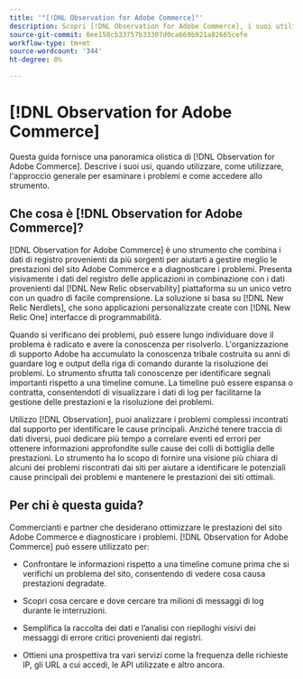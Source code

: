 ```yaml
---
title: '"[!DNL Observation for Adobe Commerce]"'
description: Scopri [!DNL Observation for Adobe Commerce], i suoi utilizzi, quando utilizzare e come ottenere l’accesso.
source-git-commit: 0ee158cb33757b33307d0ca669b921a82665cefe
workflow-type: tm+mt
source-wordcount: '344'
ht-degree: 0%

---
```


# [!DNL Observation for Adobe Commerce]

Questa guida fornisce una panoramica olistica di [!DNL Observation for Adobe Commerce]. Descrive i suoi usi, quando utilizzare, come utilizzare, l&#39;approccio generale per esaminare i problemi e come accedere allo strumento.

## Che cosa è [!DNL Observation for Adobe Commerce]?

[!DNL Observation for Adobe Commerce] è uno strumento che combina i dati di registro provenienti da più sorgenti per aiutarti a gestire meglio le prestazioni del sito Adobe Commerce e a diagnosticare i problemi. Presenta visivamente i dati del registro delle applicazioni in combinazione con i dati provenienti dal [!DNL New Relic observability] piattaforma su un unico vetro con un quadro di facile comprensione. La soluzione si basa su [!DNL New Relic Nerdlets], che sono applicazioni personalizzate create con [!DNL New Relic One] interfacce di programmabilità.

Quando si verificano dei problemi, può essere lungo individuare dove il problema è radicato e avere la conoscenza per risolverlo. L&#39;organizzazione di supporto Adobe ha accumulato la conoscenza tribale costruita su anni di guardare log e output della riga di comando durante la risoluzione dei problemi. Lo strumento sfrutta tali conoscenze per identificare segnali importanti rispetto a una timeline comune. La timeline può essere espansa o contratta, consentendoti di visualizzare i dati di log per facilitarne la gestione delle prestazioni e la risoluzione dei problemi.

Utilizzo [!DNL Observation], puoi analizzare i problemi complessi incontrati dal supporto per identificare le cause principali. Anziché tenere traccia di dati diversi, puoi dedicare più tempo a correlare eventi ed errori per ottenere informazioni approfondite sulle cause dei colli di bottiglia delle prestazioni. Lo strumento ha lo scopo di fornire una visione più chiara di alcuni dei problemi riscontrati dai siti per aiutare a identificare le potenziali cause principali dei problemi e mantenere le prestazioni dei siti ottimali.

## Per chi è questa guida?

Commercianti e partner che desiderano ottimizzare le prestazioni del sito Adobe Commerce e diagnosticare i problemi. [!DNL Observation for Adobe Commerce] può essere utilizzato per:

* Confrontare le informazioni rispetto a una timeline comune prima che si verifichi un problema del sito, consentendo di vedere cosa causa prestazioni degradate.

* Scopri cosa cercare e dove cercare tra milioni di messaggi di log durante le interruzioni.

* Semplifica la raccolta dei dati e l’analisi con riepiloghi visivi dei messaggi di errore critici provenienti dai registri.

* Ottieni una prospettiva tra vari servizi come la frequenza delle richieste IP, gli URL a cui accedi, le API utilizzate e altro ancora.
